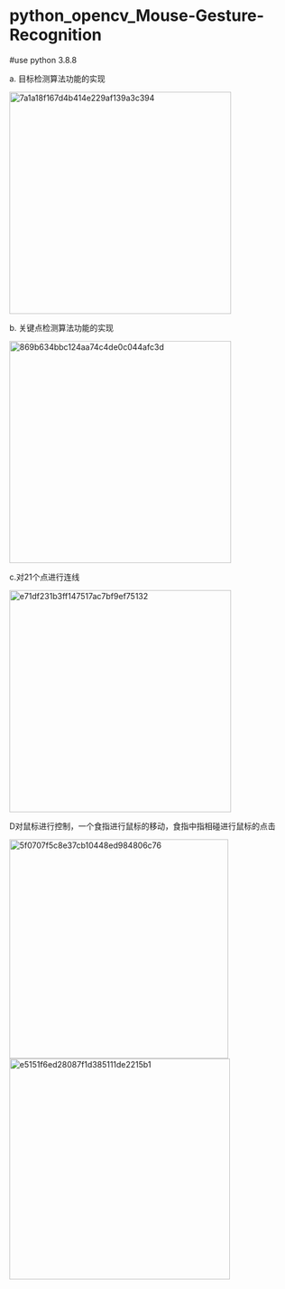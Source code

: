 # python_opencv_Mouse-Gesture-Recognition
#use python 3.8.8

a. 目标检测算法功能的实现

<img width="393" alt="7a1a18f167d4b414e229af139a3c394" src="https://github.com/Code-Fan007/python_opencv_Mouse-Gesture-Recognition/assets/135122103/a0b2b486-561e-41ec-902a-1a0f9ae3ccba">


b. 关键点检测算法功能的实现

<img width="393" alt="869b634bbc124aa74c4de0c044afc3d" src="https://github.com/Code-Fan007/python_opencv_Mouse-Gesture-Recognition/assets/135122103/e921f460-3ff4-4854-ae2b-e08bec8d4e5f">

c.对21个点进行连线

   <img width="393" alt="e71df231b3ff147517ac7bf9ef75132" src="https://github.com/Code-Fan007/python_opencv_Mouse-Gesture-Recognition/assets/135122103/27407c03-4e7e-4cee-8d53-0d1d68acb622">


D对鼠标进行控制，一个食指进行鼠标的移动，食指中指相碰进行鼠标的点击

<img width="388" alt="5f0707f5c8e37cb10448ed984806c76" src="https://github.com/Code-Fan007/python_opencv_Mouse-Gesture-Recognition/assets/135122103/915d2349-208e-4c63-a6ba-5de552785105">

<img width="391" alt="e5151f6ed28087f1d385111de2215b1" src="https://github.com/Code-Fan007/python_opencv_Mouse-Gesture-Recognition/assets/135122103/ef7bab87-ac7c-429a-8fac-b73f7074378f">

